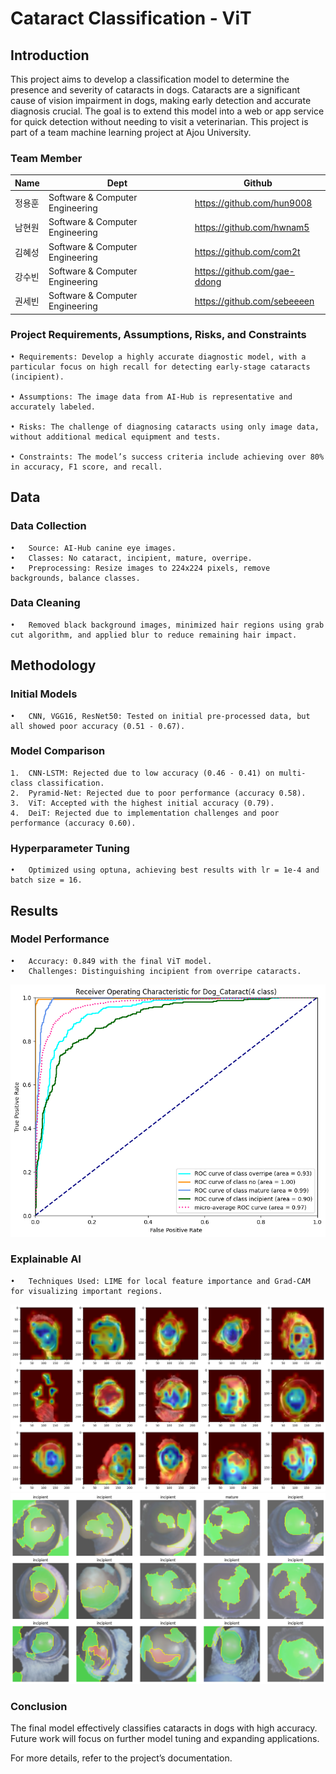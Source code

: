 # Cataract Classification - ViT

## Introduction

This project aims to develop a classification model to determine the presence and severity of cataracts in dogs. Cataracts are a significant cause of vision impairment in dogs, making early detection and accurate diagnosis crucial. The goal is to extend this model into a web or app service for quick detection without needing to visit a veterinarian. This project is part of a team machine learning project at Ajou University.

### Team Member

| Name | Dept | Github | 
| --- | --- | --- |
| 정용훈 | Software & Computer Engineering | https://github.com/hun9008 |
| 남현원 | Software & Computer Engineering | https://github.com/hwnam5 |
| 김혜성 | Software & Computer Engineering | https://github.com/com2t |
| 강수빈 | Software & Computer Engineering | https://github.com/gae-ddong |
| 권세빈 | Software & Computer Engineering | https://github.com/sebeeeen |


### Project Requirements, Assumptions, Risks, and Constraints

	• Requirements: Develop a highly accurate diagnostic model, with a particular focus on high recall for detecting early-stage cataracts (incipient).

	• Assumptions: The image data from AI-Hub is representative and accurately labeled.

	• Risks: The challenge of diagnosing cataracts using only image data, without additional medical equipment and tests.

	• Constraints: The model’s success criteria include achieving over 80% in accuracy, F1 score, and recall.

## Data

### Data Collection

	•	Source: AI-Hub canine eye images.
	•	Classes: No cataract, incipient, mature, overripe.
	•	Preprocessing: Resize images to 224x224 pixels, remove backgrounds, balance classes.

### Data Cleaning

	•	Removed black background images, minimized hair regions using grab cut algorithm, and applied blur to reduce remaining hair impact.

## Methodology

### Initial Models

	•	CNN, VGG16, ResNet50: Tested on initial pre-processed data, but all showed poor accuracy (0.51 - 0.67).

### Model Comparison

	1.	CNN-LSTM: Rejected due to low accuracy (0.46 - 0.41) on multi-class classification.
	2.	Pyramid-Net: Rejected due to poor performance (accuracy 0.58).
	3.	ViT: Accepted with the highest initial accuracy (0.79).
	4.	DeiT: Rejected due to implementation challenges and poor performance (accuracy 0.60).

### Hyperparameter Tuning

	•	Optimized using optuna, achieving best results with lr = 1e-4 and batch size = 16.

## Results

### Model Performance

	•	Accuracy: 0.849 with the final ViT model.
	•	Challenges: Distinguishing incipient from overripe cataracts.
<img src='img/ROC.png'>

### Explainable AI

	•	Techniques Used: LIME for local feature importance and Grad-CAM for visualizing important regions.
<img src='img/gradcam.png'>
<img src='img/lime.png'>

### Conclusion

The final model effectively classifies cataracts in dogs with high accuracy. Future work will focus on further model tuning and expanding applications.

For more details, refer to the project’s documentation.